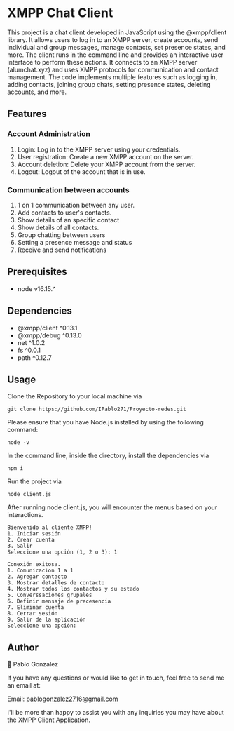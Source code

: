 # XMPP Chat Client
This project is a chat client developed in JavaScript using the @xmpp/client library. It allows users to log in to an XMPP server, create accounts, send individual and group messages, manage contacts, set presence states, and more. The client runs in the command line and provides an interactive user interface to perform these actions. It connects to an XMPP server (alumchat.xyz) and uses XMPP protocols for communication and contact management. The code implements multiple features such as logging in, adding contacts, joining group chats, setting presence states, deleting accounts, and more.

## Features
### Account Administration
1. Login: Log in to the XMPP server using your credentials.
2. User registration: Create a new XMPP account on the server.
3. Account deletion: Delete your XMPP account from the server.
4. Logout: Logout of the account that is in use.

### Communication between accounts
1. 1 on 1 communication between any user.
2. Add contacts to user's contacts.
3. Show details of an specific contact
4. Show details of all contacts.
5. Group chatting between users
6. Setting a presence message and status
7. Receive and send notifications

## Prerequisites
- node v16.15.^
## Dependencies
- @xmpp/client ^0.13.1
- @xmpp/debug ^0.13.0
- net ^1.0.2
- fs ^0.0.1
- path ^0.12.7

## Usage

Clone the Repository to your local machine via
```
git clone https://github.com/IPablo271/Proyecto-redes.git
```
Please ensure that you have Node.js installed by using the following command:
```
node -v
```
In the command line, inside the directory, install the dependencies via
```
npm i
```
Run the project via

```
node client.js
```

After running node client.js, you will encounter the menus based on your interactions.

```
Bienvenido al cliente XMPP!
1. Iniciar sesión
2. Crear cuenta
3. Salir
Seleccione una opción (1, 2 o 3): 1
```
```
Conexión exitosa.
1. Comunicacion 1 a 1
2. Agregar contacto
3. Mostrar detalles de contacto
4. Mostrar todos los contactos y su estado
5. Converssaciones grupales
6. Definir mensaje de precesencia
7. Eliminar cuenta
8. Cerrar sesión
9. Salir de la aplicación
Seleccione una opción:
```

## Author
👤 Pablo Gonzalez

If you have any questions or would like to get in touch, feel free to send me an email at:

Email: pablogonzalez2716@gmail.com

I'll be more than happy to assist you with any inquiries you may have about the XMPP Client Application.
